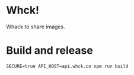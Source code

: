 # Whck!

Whack to share images.


# Build and release

`SECURE=true API_HOST=api.whck.co npm run build`
